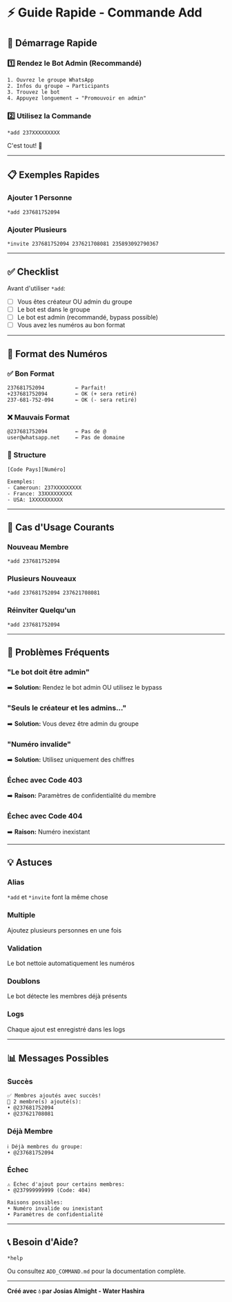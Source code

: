 # ⚡ Guide Rapide - Commande Add

## 🚀 Démarrage Rapide

### 1️⃣ Rendez le Bot Admin (Recommandé)

```
1. Ouvrez le groupe WhatsApp
2. Infos du groupe → Participants
3. Trouvez le bot
4. Appuyez longuement → "Promouvoir en admin"
```

### 2️⃣ Utilisez la Commande

```
*add 237XXXXXXXXX
```

C'est tout! 🎉

---

## 📋 Exemples Rapides

### Ajouter 1 Personne
```
*add 237681752094
```

### Ajouter Plusieurs
```
*invite 237681752094 237621708081 235893092790367
```

---

## ✅ Checklist

Avant d'utiliser `*add`:

- [ ] Vous êtes créateur OU admin du groupe
- [ ] Le bot est dans le groupe
- [ ] Le bot est admin (recommandé, bypass possible)
- [ ] Vous avez les numéros au bon format

---

## 📝 Format des Numéros

### ✅ Bon Format
```
237681752094          ← Parfait!
+237681752094         ← OK (+ sera retiré)
237-681-752-094       ← OK (- sera retiré)
```

### ❌ Mauvais Format
```
@237681752094         ← Pas de @
user@whatsapp.net     ← Pas de domaine
```

### 📐 Structure
```
[Code Pays][Numéro]

Exemples:
- Cameroun: 237XXXXXXXXX
- France: 33XXXXXXXXX
- USA: 1XXXXXXXXXX
```

---

## 🎯 Cas d'Usage Courants

### Nouveau Membre
```
*add 237681752094
```

### Plusieurs Nouveaux
```
*add 237681752094 237621708081
```

### Réinviter Quelqu'un
```
*add 237681752094
```

---

## 🐛 Problèmes Fréquents

### "Le bot doit être admin"
➡️ **Solution:** Rendez le bot admin OU utilisez le bypass

### "Seuls le créateur et les admins..."
➡️ **Solution:** Vous devez être admin du groupe

### "Numéro invalide"
➡️ **Solution:** Utilisez uniquement des chiffres

### Échec avec Code 403
➡️ **Raison:** Paramètres de confidentialité du membre

### Échec avec Code 404
➡️ **Raison:** Numéro inexistant

---

## 💡 Astuces

### Alias
`*add` et `*invite` font la même chose

### Multiple
Ajoutez plusieurs personnes en une fois

### Validation
Le bot nettoie automatiquement les numéros

### Doublons
Le bot détecte les membres déjà présents

### Logs
Chaque ajout est enregistré dans les logs

---

## 📊 Messages Possibles

### Succès
```
✅ Membres ajoutés avec succès!
👥 2 membre(s) ajouté(s):
• @237681752094
• @237621708081
```

### Déjà Membre
```
ℹ️ Déjà membres du groupe:
• @237681752094
```

### Échec
```
⚠️ Échec d'ajout pour certains membres:
• @237999999999 (Code: 404)

Raisons possibles:
• Numéro invalide ou inexistant
• Paramètres de confidentialité
```

---

## 📞 Besoin d'Aide?

```
*help
```

Ou consultez `ADD_COMMAND.md` pour la documentation complète.

---

**Créé avec 💧 par Josias Almight - Water Hashira**
